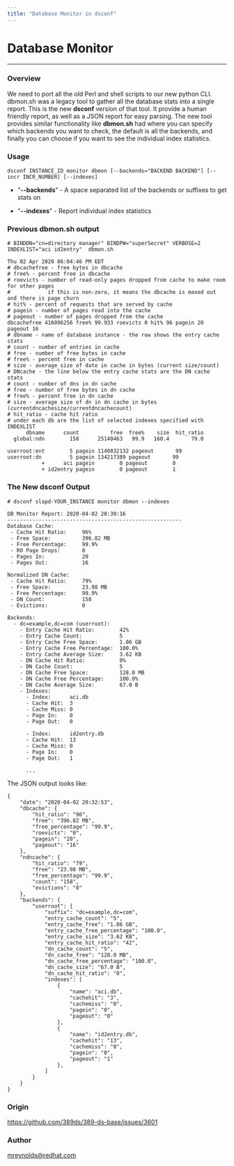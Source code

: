 ```yaml
---
title: "Database Monitor in dsconf"
---
```


# Database Monitor
----------------

### Overview

We need to port all the old Perl and shell scripts to our new python CLI.  dbmon.sh was a legacy tool to gather all the database stats into a single report.  This is the new **dsconf** version of that tool.   It provide a human friendly report, as well as a JSON report for easy parsing.  The new tool provides similar functionality like **dbmon.sh** had where you can specify which backends you want to check, the default is all the backends, and finally you can choose if you want to see the individual index statistics.

### Usage

    dsconf INSTANCE_ID monitor dbmon [--backends="BACKEND BACKEND"] [--incr INCR_NUMBER] [--indexes]

- "**\-\-backends**" - A space separated list of the backends or suffixes to get stats on

- "**\-\-indexes**" - Report individual index statistics

### Previous dbmon.sh output

    # BINDDN="cn=directory manager" BINDPW="superSecret" VERBOSE=2 INDEXLIST="aci id2entry"  dbmon.sh

    Thu 02 Apr 2020 06:04:46 PM EDT
    # dbcachefree - free bytes in dbcache
    # free% - percent free in dbcache
    # roevicts - number of read-only pages dropped from cache to make room for other pages
    #            if this is non-zero, it means the dbcache is maxed out and there is page churn
    # hit% - percent of requests that are served by cache
    # pagein - number of pages read into the cache
    # pageout - number of pages dropped from the cache
    dbcachefree 416096256 free% 99.933 roevicts 0 hit% 96 pagein 20 pageout 16
    # dbname - name of database instance - the row shows the entry cache stats
    # count - number of entries in cache
    # free - number of free bytes in cache
    # free% - percent free in cache
    # size - average size of date in cache in bytes (current size/count)
    # DNcache - the line below the entry cache stats are the DN cache stats
    # count - number of dns in dn cache
    # free - number of free bytes in dn cache
    # free% - percent free in dn cache
    # size - average size of dn in dn cache in bytes (currentdncachesize/currentdncachecount)
    # hit_ratio - cache hit ratio
    # under each db are the list of selected indexes specified with INDEXLIST
          dbname      count          free  free%    size  hit_ratio
      global:ndn        158      25140463   99.9   160.4       79.0

    userroot:ent        5 pagein 1140832132 pageout       99
    userroot:dn         5 pagein 134217389 pageout       99
               +      aci pagein        0 pageout        0
               + id2entry pagein        0 pageout        1


### The New **dsconf** Output

    # dsconf slapd-YOUR_INSTANCE monitor dbmon --indexes

    DB Monitor Report: 2020-04-02 20:30:16
    --------------------------------------------------------
    Database Cache:
     - Cache Hit Ratio:     96%
     - Free Space:          396.82 MB
     - Free Percentage:     99.9%
     - RO Page Drops:       0
     - Pages In:            20
     - Pages Out:           16

    Normalized DN Cache:
     - Cache Hit Ratio:     79%
     - Free Space:          23.98 MB
     - Free Percentage:     99.9%
     - DN Count:            158
     - Evictions:           0

    Backends:
      - dc=example,dc=com (userroot):
        - Entry Cache Hit Ratio:        42%
        - Entry Cache Count:            5
        - Entry Cache Free Space:       1.06 GB
        - Entry Cache Free Percentage:  100.0%
        - Entry Cache Average Size:     3.62 KB
        - DN Cache Hit Ratio:           0%
        - DN Cache Count:               5
        - DN Cache Free Space:          128.0 MB
        - DN Cache Free Percentage:     100.0%
        - DN Cache Average Size:        67.0 B
        - Indexes:
          - Index:      aci.db
          - Cache Hit:  3
          - Cache Miss: 0
          - Page In:    0
          - Page Out:   0

          - Index:      id2entry.db
          - Cache Hit:  13
          - Cache Miss: 0
          - Page In:    0
          - Page Out:   1

          ...


The JSON output looks like:


    {
        "date": "2020-04-02 20:32:53",
        "dbcache": {
            "hit_ratio": "96",
            "free": "396.82 MB",
            "free_percentage": "99.9",
            "roevicts": "0",
            "pagein": "20",
            "pageout": "16"
        },
        "ndncache": {
            "hit_ratio": "79",
            "free": "23.98 MB",
            "free_percentage": "99.9",
            "count": "158",
            "evictions": "0"
        },
        "backends": {
            "userroot": {
                "suffix": "dc=example,dc=com",
                "entry_cache_count": "5",
                "entry_cache_free": "1.06 GB",
                "entry_cache_free_percentage": "100.0",
                "entry_cache_size": "3.62 KB",
                "entry_cache_hit_ratio": "42",    
                "dn_cache_count": "5",
                "dn_cache_free": "128.0 MB",
                "dn_cache_free_percentage": "100.0",
                "dn_cache_size": "67.0 B",
                "dn_cache_hit_ratio": "0",
                "indexes": [
                    {
                        "name": "aci.db",
                        "cachehit": "3",
                        "cachemiss": "0",
                        "pagein": "0",
                        "pageout": "0"
                    },
                    {
                        "name": "id2entry.db",
                        "cachehit": "13",
                        "cachemiss": "0",
                        "pagein": "0",
                        "pageout": "1"
                    },
                ]
            }
        }
    }

### Origin

<https://github.com/389ds/389-ds-base/issues/3601>

### Author

<mreynolds@redhat.com>



